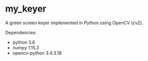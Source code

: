 # my_keyer
A green screen keyer implemented in Python using OpenCV (cv2).

Dependencies:
* python 3.6
* numpy 1.15.3
* opencv-python 3.4.3.18